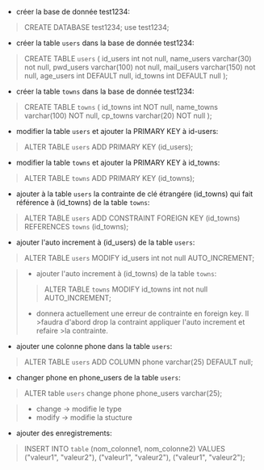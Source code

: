 - créer la base de donnée test1234:

> CREATE DATABASE test1234;
> use test1234;

- créer la table `users` dans la base de donnée test1234:

> CREATE TABLE `users` ( id_users int not null, name_users varchar(30) not null, pwd_users varchar(100) not null, mail_users varchar(150) not null, age_users int DEFAULT null, id_towns int DEFAULT null );

- créer la table `towns` dans la base de donnée test1234:

> CREATE TABLE `towns` ( id_towns int NOT null, name_towns varchar(100) NOT null, cp_towns varchar(20) NOT null );

- modifier la table `users` et ajouter la PRIMARY KEY à id-users:

> ALTER TABLE `users` ADD PRIMARY KEY (id_users);

- modifier la table `towns` et ajouter la PRIMARY KEY à id_towns:

> ALTER TABLE `towns` ADD PRIMARY KEY (id_towns);

- ajouter à la table `users` la contrainte de clé étrangére (id_towns) qui fait référence à (id_towns) de la table `towns`:

> ALTER TABLE `users` ADD CONSTRAINT FOREIGN KEY (id_towns) REFERENCES `towns` (id_towns);

- ajouter l'auto increment à (id_users) de la table `users`:
> ALTER TABLE `users` MODIFY id_users int not null AUTO_INCREMENT;

>- ajouter l'auto increment à (id_towns) de la table `towns`:
>> ALTER TABLE `towns` MODIFY id_towns int not null AUTO_INCREMENT;
>- donnera actuellement une erreur de contrainte en foreign key. Il >faudra d'abord drop la contraint appliquer l'auto increment et refaire >la contrainte.

- ajouter une colonne phone dans la table `users`:
> ALTER TABLE `users` ADD COLUMN phone varchar(25) DEFAULT null;

- changer phone en phone_users de la table `users`:
> ALTER table `users` change phone phone_users varchar(25);

>- change -> modifie le type 
>- modify -> modifie la stucture

- ajouter des enregistrements:

>INSERT INTO `table` (nom_colonne1, nom_colonne2) VALUES 
>("valeur1", "valeur2"),
>("valeur1", "valeur2"),
>("valeur1", "valeur2");

